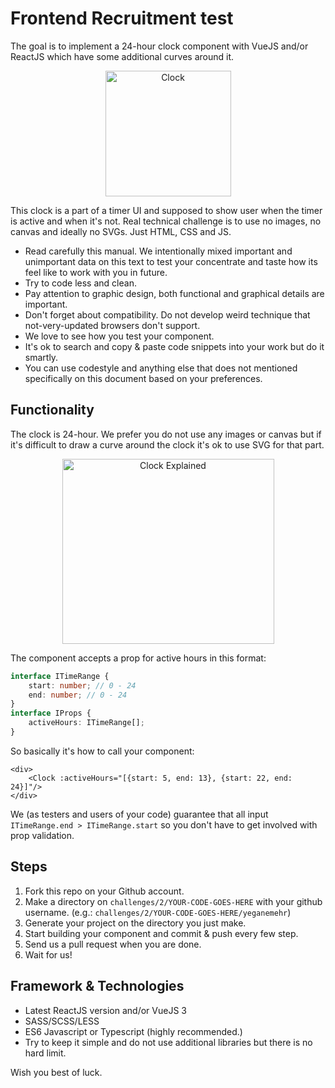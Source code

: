 # Frontend Recruitment test

The goal is to implement a 24-hour clock component with VueJS and/or ReactJS which have some additional curves around it.

<p align="center">
  <img width="201" height="201" alt="Clock" src="https://raw.githubusercontent.com/dnj/frontend-recruitment/master/challenges/2/design/clock.png">
</p>

This clock is a part of a timer UI and supposed to show user when the timer is active and when it's not.
Real technical challenge is to use no images, no canvas and ideally no SVGs. Just HTML, CSS and JS.


- Read carefully this manual. We intentionally mixed important and unimportant data on this text to test your concentrate and taste how its feel like to work with you in future.
- Try to code less and clean.
- Pay attention to graphic design, both functional and graphical details are important.
- Don't forget about compatibility. Do not develop weird technique that not-very-updated browsers don't support.
- We love to see how you test your component.
- It's ok to search and copy & paste code snippets into your work but do it smartly.
- You can use codestyle and anything else that does not mentioned specifically on this document based on your preferences.

## Functionality
The clock is 24-hour. We prefer you do not use any images or canvas but if it's difficult to draw a curve around the clock it's ok to use SVG for that part.

<p align="center">
  <img width="339" height="296" alt="Clock Explained" src="https://raw.githubusercontent.com/dnj/frontend-recruitment/master/challenges/2/design/clock-explained.jpg">
</p>

The component accepts a prop for active hours in this format:

```ts
interface ITimeRange {
	start: number; // 0 - 24
	end: number; // 0 - 24
}
interface IProps {
	activeHours: ITimeRange[];
}
```

So basically it's how to call your component:
```tsx
<div>
	<Clock :activeHours="[{start: 5, end: 13}, {start: 22, end: 24}]"/>
</div>
```

We (as testers and users of your code) guarantee that all input `ITimeRange.end > ITimeRange.start` so you don't have to get involved with prop validation.

## Steps
1. Fork this repo on your Github account.
2. Make a directory on `challenges/2/YOUR-CODE-GOES-HERE` with your github username. (e.g.: `challenges/2/YOUR-CODE-GOES-HERE/yeganemehr`)
3. Generate your project on the directory you just make.
4. Start building your component and commit & push every few step.
5. Send us a pull request when you are done.
6. Wait for us!


## Framework & Technologies
- Latest ReactJS version and/or VueJS 3
- SASS/SCSS/LESS
- ES6 Javascript or Typescript (highly recommended.)
- Try to keep it simple and do not use additional libraries but there is no hard limit.


Wish you best of luck.